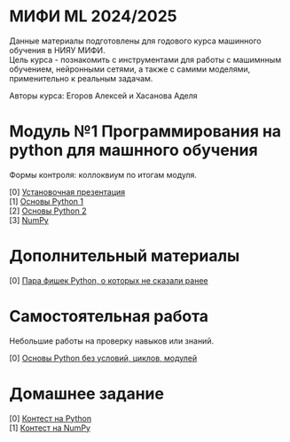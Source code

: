 # МИФИ ML 2024/2025

Данные материалы подготовлены для годового курса машинного обучения в НИЯУ МИФИ. \
Цель курса - познакомить с инструментами для работы с машимнным обучением, нейронными сетями, а также с самими моделями, применительно к реальным задачам. 

Авторы курса: Егоров Алексей и Хасанова Аделя

# Модуль №1 Программирования на python для машнного обучения

Формы контроля: коллоквиум по итогам модуля.

[0] [Установочная презентация](https://github.com/ShadarRim/24MEPhIAI/blob/main/%D0%92%D0%B2%D0%B5%D0%B4%D0%B5%D0%BD%D0%B8%D0%B5%20ML%201.pptx) \
[1] [Основы Python 1](https://github.com/ShadarRim/24MEPhIAI/blob/main/00_%D0%9E%D1%81%D0%BD%D0%BE%D0%B2%D1%8B_Python_1.ipynb) \
[2] [Основы Python 2](https://github.com/ShadarRim/24MEPhIAI/blob/main/01_%D0%9E%D1%81%D0%BD%D0%BE%D0%B2%D1%8B_Python_2.ipynb) \
[3] [NumPy](https://github.com/ShadarRim/24MEPhIAI/blob/main/02_Numpy.ipynb)

# Дополнительный материалы
[0] [Пара фишек Python, о которых не сказали ранее](https://github.com/ShadarRim/24MEPhIAI/blob/main/a00_%D0%9F%D0%B0%D1%80%D0%B0_%D1%84%D0%B8%D1%88%D0%B5%D0%BA.ipynb)

# Самостоятельная работа

Небольшие работы на проверку навыков или знаний.

[0] [Основы Python без условий, циклов, модулей](https://contest.yandex.ru/contest/67791/enter)

# Домашнее задание

[0] [Контест на Python](https://contest.yandex.ru/contest/67535/enter) \
[1] [Контест на NumPy](https://contest.yandex.ru/contest/67792/enter)